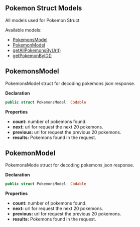 ## Pokemon Struct Models

All models used for Pokemon Struct

Available models: 

- [PokemonsModel](#pokemonsModel)
- [PokemonModel](#pokemonModel)
- [getAllPokemonsByUrl()](#getAllPokemonsByUrl)
- [getPokemonByID()](#getPokemonByID)

## PokemonsModel

PokemonsModel struct for decoding pokemons json response.

**Declaration**
```swift
public struct PokemonsModel: Codable
```
**Properties**

- **count:** number of pokemons found.
- **next:** url for request the next 20 pokemons.
- **previous:** url for request the previous 20 pokemons.
- **results:** Pokemons found in the request.


## PokemonModel

PokemonsMode struct for decoding pokemons json response.

**Declaration**
```swift
public struct PokemonsModel: Codable
```
**Properties**

- **count:** number of pokemons found.
- **next:** url for request the next 20 pokemons.
- **previous:** url for request the previous 20 pokemons.
- **results:** Pokemons found in the request.

